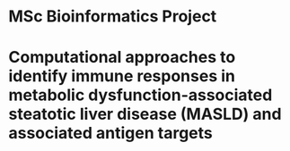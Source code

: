 # MSc Bioinformatics Project
# Computational approaches to identify immune responses in metabolic dysfunction-associated steatotic liver disease (MASLD) and associated antigen targets

